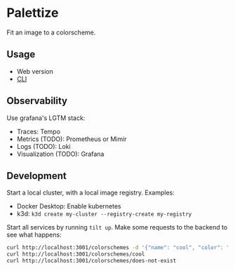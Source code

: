 # Palettize

Fit an image to a colorscheme.

## Usage

- Web version
- [CLI](/cli/README.md)

## Observability

Use grafana's LGTM stack:

- Traces: Tempo
- Metrics (TODO): Prometheus or Mimir
- Logs (TODO): Loki
- Visualization (TODO): Grafana

## Development

Start a local cluster, with a local image registry. Examples:

- Docker Desktop: Enable kubernetes
- k3d: `k3d create my-cluster --registry-create my-registry`

Start all services by running `tilt up`. Make some requests to the backend to
see what happens:

```sh
curl http://localhost:3001/colorschemes -d '{"name": "cool", "color": "red"}'
curl http://localhost:3001/colorschemes/cool
curl http://localhost:3001/colorschemes/does-not-exist
```
